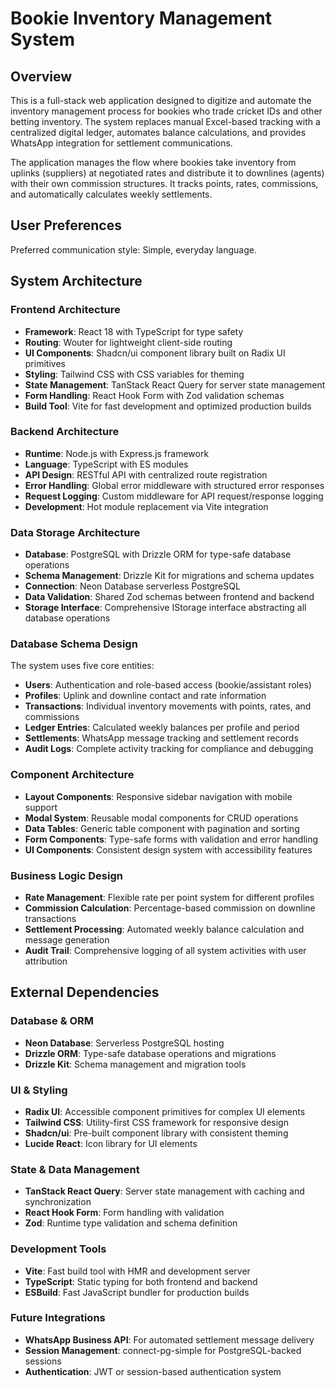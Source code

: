 # Bookie Inventory Management System

## Overview

This is a full-stack web application designed to digitize and automate the inventory management process for bookies who trade cricket IDs and other betting inventory. The system replaces manual Excel-based tracking with a centralized digital ledger, automates balance calculations, and provides WhatsApp integration for settlement communications.

The application manages the flow where bookies take inventory from uplinks (suppliers) at negotiated rates and distribute it to downlines (agents) with their own commission structures. It tracks points, rates, commissions, and automatically calculates weekly settlements.

## User Preferences

Preferred communication style: Simple, everyday language.

## System Architecture

### Frontend Architecture
- **Framework**: React 18 with TypeScript for type safety
- **Routing**: Wouter for lightweight client-side routing
- **UI Components**: Shadcn/ui component library built on Radix UI primitives
- **Styling**: Tailwind CSS with CSS variables for theming
- **State Management**: TanStack React Query for server state management
- **Form Handling**: React Hook Form with Zod validation schemas
- **Build Tool**: Vite for fast development and optimized production builds

### Backend Architecture
- **Runtime**: Node.js with Express.js framework
- **Language**: TypeScript with ES modules
- **API Design**: RESTful API with centralized route registration
- **Error Handling**: Global error middleware with structured error responses
- **Request Logging**: Custom middleware for API request/response logging
- **Development**: Hot module replacement via Vite integration

### Data Storage Architecture
- **Database**: PostgreSQL with Drizzle ORM for type-safe database operations
- **Schema Management**: Drizzle Kit for migrations and schema updates
- **Connection**: Neon Database serverless PostgreSQL
- **Data Validation**: Shared Zod schemas between frontend and backend
- **Storage Interface**: Comprehensive IStorage interface abstracting all database operations

### Database Schema Design
The system uses five core entities:
- **Users**: Authentication and role-based access (bookie/assistant roles)
- **Profiles**: Uplink and downline contact and rate information
- **Transactions**: Individual inventory movements with points, rates, and commissions
- **Ledger Entries**: Calculated weekly balances per profile and period
- **Settlements**: WhatsApp message tracking and settlement records
- **Audit Logs**: Complete activity tracking for compliance and debugging

### Component Architecture
- **Layout Components**: Responsive sidebar navigation with mobile support
- **Modal System**: Reusable modal components for CRUD operations
- **Data Tables**: Generic table component with pagination and sorting
- **Form Components**: Type-safe forms with validation and error handling
- **UI Components**: Consistent design system with accessibility features

### Business Logic Design
- **Rate Management**: Flexible rate per point system for different profiles
- **Commission Calculation**: Percentage-based commission on downline transactions
- **Settlement Processing**: Automated weekly balance calculation and message generation
- **Audit Trail**: Comprehensive logging of all system activities with user attribution

## External Dependencies

### Database & ORM
- **Neon Database**: Serverless PostgreSQL hosting
- **Drizzle ORM**: Type-safe database operations and migrations
- **Drizzle Kit**: Schema management and migration tools

### UI & Styling
- **Radix UI**: Accessible component primitives for complex UI elements
- **Tailwind CSS**: Utility-first CSS framework for responsive design
- **Shadcn/ui**: Pre-built component library with consistent theming
- **Lucide React**: Icon library for UI elements

### State & Data Management
- **TanStack React Query**: Server state management with caching and synchronization
- **React Hook Form**: Form handling with validation
- **Zod**: Runtime type validation and schema definition

### Development Tools
- **Vite**: Fast build tool with HMR and development server
- **TypeScript**: Static typing for both frontend and backend
- **ESBuild**: Fast JavaScript bundler for production builds

### Future Integrations
- **WhatsApp Business API**: For automated settlement message delivery
- **Session Management**: connect-pg-simple for PostgreSQL-backed sessions
- **Authentication**: JWT or session-based authentication system